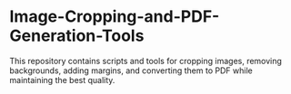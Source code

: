 # Image-Cropping-and-PDF-Generation-Tools
This repository contains scripts and tools for cropping images, removing backgrounds, adding margins, and converting them to PDF while maintaining the best quality.
